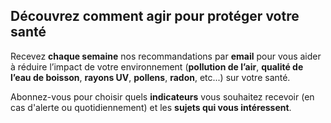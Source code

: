 ## Découvrez comment **agir** pour **protéger** votre **santé**

Recevez **chaque semaine** nos recommandations par **email** pour vous aider à réduire l’impact de votre environnement (**pollution de l’air**, **qualité de l’eau de boisson**, **rayons UV**, **pollens**, **radon**, etc...) sur votre santé.

Abonnez-vous pour choisir quels **indicateurs** vous souhaitez recevoir (en cas d'alerte ou quotidiennement) et les **sujets qui vous intéressent**.
